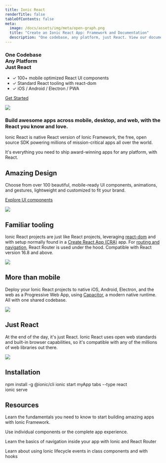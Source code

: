 ```yaml
---
title: Ionic React
renderTitle: false
tableOfContents: false
meta:
  image: /docs/assets/img/meta/open-graph.png
  title: "Create an Ionic React App: Framework and Documentation"
  description: "One codebase, any platform, just React. View our documentation for creating apps with Ionic React—the native React version of Ionic Framework's open-source SDK."
---
```


<div class='flex main-flex'>
  <div class="pull-left">
  <h3>One Codebase <br/> Any Platform <br/> <strong>Just React</strong></h3>

 - ✓ 100+ mobile optimized React UI components
 - ✓ Standard React tooling with react-dom
 - ✓ iOS / Android / Electron / PWA

  [Get Started](#installation)

  </div>

  <div class="pull-right">
  <img src="/docs/assets/img/frameworks/react-logo.png" />
  </div>
</div>


### Build awesome apps across mobile, desktop, and web, with the React you know and love.


Ionic React is native React version of Ionic Framework, the free, open source SDK powering millions of mission-critical apps all over the world.

It's everything you need to ship award-winning apps for any platform, with React.


<div class="flex" >

<div class="pull-left">

## Amazing Design

Choose from over 100 beautiful, mobile-ready UI components, animations, and gestures, lightweight and customized to fit your brand.

[Explore UI components](/docs/components)

</div>

<div class="pull-right">
  <img src="/docs/assets/icons/feature-guide-components-icon.png" />
</div>

</div>



<div class="flex reverse" >

<div class="pull-left">

## Familiar tooling

Ionic React projects are just like React projects, leveraging [react-dom](https://reactjs.org/docs/react-dom.html) and with setup normally found in a [Create React App (CRA)](https://github.com/facebook/create-react-app) app. For [routing and navigation](/docs/react/navigation), React Router is used under the hood.
Compatible with React version 16.8 and above.

</div>

<div class="pull-right">
  <img src="/docs/assets/img/frameworks/react-cli.png" class="cli" />
</div>

</div>

<div class="flex">

<div class="pull-left">

## More than mobile

Deploy your Ionic React projects to native iOS, Android, Electron, and the web as a Progressive Web App, using [Capacitor](https://capacitor.ionicframework.com), a modern native runtime. All with one shared codebase.

</div>

<div class="pull-right">
  <img src="/docs/assets/img/native-platforms/group-shot.png" />
</div>

</div>

<div class="flex reverse">

  <div class="pull-left">

## Just React

At the end of the day, it's just React. Ionic React uses open web standards and built-in browser capabilities, so it's compatible with any of the millions of web libraries out there.

  </div>

  <div class="pull-right">
    <img src="/docs/assets/img/frameworks/react.svg" />
  </div>

</div>

## Installation

<command-line>
    <command-prompt>npm install -g @ionic/cli</command-prompt>
    <command-prompt>ionic start myApp tabs --type react</command-prompt>
    <br/>
    <command-prompt>ionic serve <command-cursor blink></command-cursor></command-prompt>
</command-line>


## Resources

<docs-cards>
  <docs-card header="Getting Started" href="/docs/react/your-first-app" icon="/docs/assets/icons/feature-component-actionsheet-icon.png">
    <p>Learn the fundamentals you need to know to start building amazing apps with Ionic Framework.</p>
  </docs-card>

  <docs-card header="Add Ionic to Existing React App" href="https://dev.to/ionic/adding-ionic-react-to-an-existing-react-project-4kib" icon="/docs/assets/icons/logo-react-icon.png">
    <p>Use individual components or the complete app experience.</p>
  </docs-card>

  <docs-card header="Navigation" href="/docs/react/navigation" icon="/docs/assets/icons/feature-component-navigation-icon.png">
    <p>Learn the basics of navigation inside your app with Ionic and React Router</p>
  </docs-card>

  <docs-card header="Lifecycle" href="/docs/react/lifecycle" icon="/docs/assets/icons/feature-guide-components-icon.png">
    <p>Learn about using Ionic lifecycle events in class components and with hooks</p>
  </docs-card>


</docs-cards>
